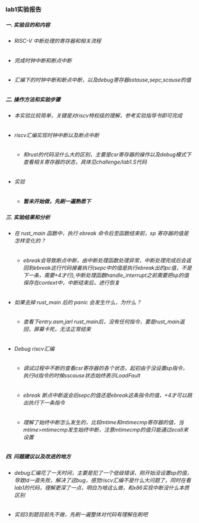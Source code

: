 ### lab1实验报告
 ##### 一. 实验目的和内容
  - ###### RISC-V 中断处理的寄存器和相关流程
  - ###### 完成时钟中断和断点中断
  - ###### 汇编下的时钟中断和断点中断，以及debug寄存器sstause,sepc,scause的值
 ##### 二. 操作方法和实验步骤
  - ###### 本实验比较简单，关键是对riscv特权级的理解，参考实验指导书即可完成
  - ###### riscv汇编实现时钟中断以及断点中断
    * ###### 和rust的代码没什么大的区别，主要是csr寄存器的操作以及debug模式下查看相关寄存器的状态，具体见challenge/lab1.S代码
  - ###### 实验
    * ##### 暂未开始做，先刷一遍熟悉下
 ##### 三. 实验结果和分析
  - ###### 在 rust_main 函数中，执行 ebreak 命令后至函数结束前，sp 寄存器的值是怎样变化的？
    * ###### ebreak会导致断点中断，由中断处理函数处理异常，中断处理完成后会返回到ebreak这行代码接着执行(sepc中的值是执行ebreak出的pc值，不是下一条，需要+4才行),中断处理函数handle_interrupt之前需要把sp的值保存在context中，中断结束后，进行恢复
  - ###### 如果去掉 rust_main 后的 panic 会发生什么，为什么？
    * ###### 查看下entry.asm,jarl rust_main后，没有任何指令，要是rust_main返回，屏幕卡死，无法正常结束
  - ###### Debug riscv汇编
    * ###### 调试过程中不断的查看csr寄存器的各个状态，起初由于没设置sp指令，执行ld指令的时候sscause状态始终表示LoadFault
    * ###### ebreak 断点中断返会后sepc的值还是ebreak这条指令的值，+4才可以跳出执行下一条指令
    * ###### 理解了始终中断怎么发生的，比较mtime和mtimecmp寄存器的值，当mtime>mtimecmp发生始终中断，注意mtimecmp的值只能通过ecall来设置
 ##### 四. 问题建议以及改进的地方
  - ###### debug汇编花了一天时间，主要是犯了一个低级错误，刚开始没设置sp的值，导致ld一直失败，解决了这bug，感觉riscv汇编不是什么大问题了，同时在看lab1的代码，理解更深了一点，明白为啥这么做，和x86实现中断没什么本质区别
  - ###### 实验3到题目前先不做，先刷一遍整体对代码有理解在刷吧


